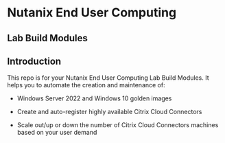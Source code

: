 # Nutanix End User Computing 
## Lab Build Modules

## Introduction
This repo is for your Nutanix End User Computing Lab Build Modules. It helps you to automate the creation and maintenance of:

* Windows Server 2022 and Windows 10 golden images

* Create and auto-register highly available Citrix Cloud Connectors

* Scale out/up or down the number of Citrix Cloud Connectors machines based on your user demand
